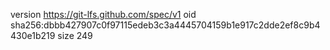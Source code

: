 version https://git-lfs.github.com/spec/v1
oid sha256:dbbb427907c0f97115edeb3c3a4445704159b1e917c2dde2ef8c9b4430e1b219
size 249
